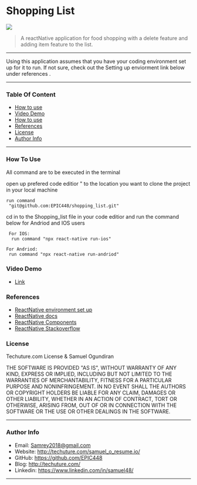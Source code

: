 # Shopping List

![](https://media.giphy.com/media/l0G16KpPfcmdN1G1O/giphy-downsized.gif)

>A reactNative application for food shopping with a delete feature and adding item feature to the list.
---
 Using this application assumes that you have your coding environment set up for it to run. If not sure, check out the Setting up enviorment link below under references .

---
### Table Of Content



- [How to use](#How-to-use)
- [Video Demo](#Video-Demo)
- [How to use](#How-to-use)
- [References](#References)
- [License](#License)
- [Author Info](#Author-Info)

---


### How To Use

 All command are to be executed in the terminal

open up prefered code editior
 " to the location you want to clone the project in your local machine  

 ```
 run command
  "git@github.com:EPIC448/shopping_list.git"
```
cd in to the Shopping_list file in your code editior and run the command below for Andriod and IOS users

```
 For IOS:
  run command "npx react-native run-ios"
 ```

 ```
 For Andriod:
  run command "npx react-native run-andriod"
 ```

 ### Video Demo
- [Link](https://youtu.be/klTWKbjnkGU)

 ### References
 
- [ReactNative environment set up](https://reactnative.dev/docs/environment-setup)
- [ReactNative docs](https://reactnative.dev/)
- [ReactNative Components](https://reactnative.dev/docs/components-and-apis)
- [ReactNative Stackoverflow](https://stackoverflow.com/questions/tagged/react-native)

 ### License
Techuture.com License
&
Samuel Ogundiran

THE SOFTWARE IS PROVIDED "AS IS", WITHOUT WARRANTY OF ANY KIND, EXPRESS OR IMPLIED, INCLUDING BUT NOT LIMITED TO THE WARRANTIES OF MERCHANTABILITY, FITNESS FOR A PARTICULAR PURPOSE AND NONINFRINGEMENT. IN NO EVENT SHALL THE AUTHORS OR COPYRIGHT HOLDERS BE LIABLE FOR ANY CLAIM, DAMAGES OR OTHER LIABILITY, WHETHER IN AN ACTION OF CONTRACT, TORT OR OTHERWISE, ARISING FROM, OUT OF OR IN CONNECTION WITH THE SOFTWARE OR THE USE OR OTHER DEALINGS IN THE SOFTWARE.

---

### Author Info

- Email: Samrey2018@gmail.com
- Website: http://techuture.com/samuel_o_resume.io/
- GitHub:  https://github.com/EPIC448  
- Blog:      http://techuture.com/    
- Linkedin: https://www.linkedin.com/in/samuel48/ 
---
 